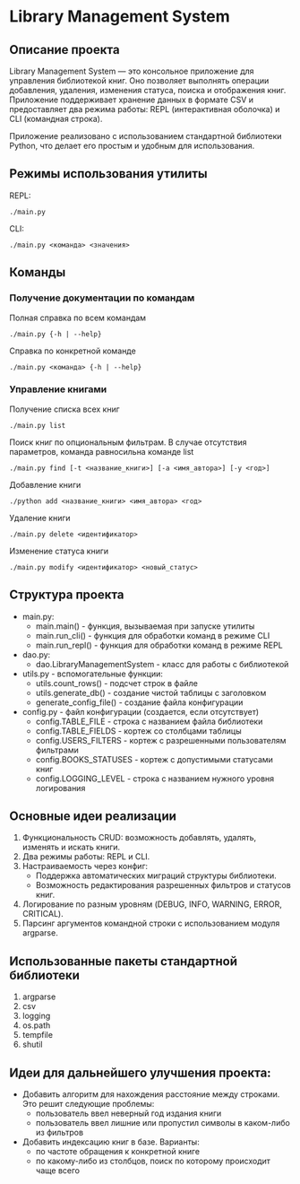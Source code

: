 # Library Management System


## Описание проекта
Library Management System — это консольное приложение для управления библиотекой книг. Оно позволяет выполнять операции добавления, удаления, изменения статуса, поиска и отображения книг. Приложение поддерживает хранение данных в формате CSV и предоставляет два режима работы: REPL (интерактивная оболочка) и CLI (командная строка).

Приложение реализовано с использованием стандартной библиотеки Python, что делает его простым и удобным для использования.


## Режимы использования утилиты
REPL:
```shell
./main.py
```
CLI:
```shell
./main.py <команда> <значения>
```


## Команды

### Получение документации по командам
Полная справка по всем командам
```shell
./main.py {-h | --help}
```
Справка по конкретной команде
```shell
./main.py <команда> {-h | --help}
```

### Управление книгами
Получение списка всех книг
```shell
./main.py list
```
Поиск книг по опциональным фильтрам. В случае отсутствия параметров, команда равносильна команде list
```shell
./main.py find [-t <название_книги>] [-a <имя_автора>] [-y <год>]
```
Добавление книги
```shell
./python add <название_книги> <имя_автора> <год>
```
Удаление книги
```shell
./main.py delete <идентификатор>
```
Изменение статуса книги
```shell
./main.py modify <идентификатор> <новый_статус>
```


## Структура проекта
* main.py:
  * main.main() - функция, вызываемая при запуске утилиты
  * main.run_cli() - функция для обработки команд в режиме CLI
  * main.run_repl() - функция для обработки команд в режиме REPL
* dao.py:
  * dao.LibraryManagementSystem - класс для работы с библиотекой
* utils.py - вспомогательные функции:
  * utils.count_rows() - подсчет строк в файле
  * utils.generate_db() - создание чистой таблицы с заголовком
  * generate_config_file() - создание файла конфигурации
* config.py - файл конфигурации (создается, если отсутствует)
  * config.TABLE_FILE - строка с названием файла библиотеки
  * config.TABLE_FIELDS - кортеж со столбцами таблицы
  * config.USERS_FILTERS - кортеж с разрешенными пользователям фильтрами
  * config.BOOKS_STATUSES - кортеж с допустимыми статусами книг
  * config.LOGGING_LEVEL - строка с названием нужного уровня логирования


## Основные идеи реализации
1. Функциональность CRUD: возможность добавлять, удалять, изменять и искать книги.
2. Два режимы работы: REPL и CLI.
3. Настраиваемость через конфиг:
   * Поддержка автоматических миграций структуры библиотеки.
   * Возможность редактирования разрешенных фильтров и статусов книг.
4. Логирование по разным уровням (DEBUG, INFO, WARNING, ERROR, CRITICAL).
5. Парсинг аргументов командной строки с использованием модуля argparse.


## Использованные пакеты стандартной библиотеки
1. argparse
2. csv
3. logging
4. os.path
5. tempfile
6. shutil

## Идеи для дальнейшего улучшения проекта:
* Добавить алгоритм для нахождения расстояние между строками. Это решит следующие проблемы:
  * пользователь ввел неверный год издания книги
  * пользователь ввел лишние или пропустил символы в каком-либо из фильтров
* Добавить индексацию книг в базе. Варианты:
  * по частоте обращения к конкретной книге
  * по какому-либо из столбцов, поиск по которому происходит чаще всего
